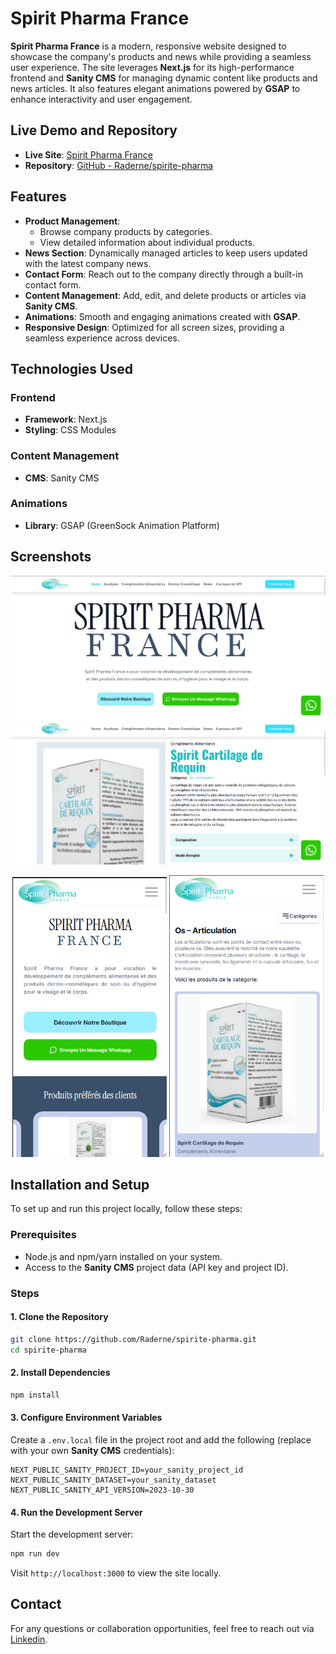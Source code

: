 # Spirit Pharma France

**Spirit Pharma France** is a modern, responsive website designed to showcase the company's products and news while providing a seamless user experience. The site leverages **Next.js** for its high-performance frontend and **Sanity CMS** for managing dynamic content like products and news articles. It also features elegant animations powered by **GSAP** to enhance interactivity and user engagement.

## Live Demo and Repository

- **Live Site**: [Spirit Pharma France](https://spirite-pharma-france.vercel.app/)
- **Repository**: [GitHub - Raderne/spirite-pharma](https://github.com/Raderne/spirite-pharma)

## Features

- **Product Management**:
  - Browse company products by categories.
  - View detailed information about individual products.
- **News Section**: Dynamically managed articles to keep users updated with the latest company news.
- **Contact Form**: Reach out to the company directly through a built-in contact form.
- **Content Management**: Add, edit, and delete products or articles via **Sanity CMS**.
- **Animations**: Smooth and engaging animations created with **GSAP**.
- **Responsive Design**: Optimized for all screen sizes, providing a seamless experience across devices.

## Technologies Used

### Frontend

- **Framework**: Next.js
- **Styling**: CSS Modules

### Content Management

- **CMS**: Sanity CMS

### Animations

- **Library**: GSAP (GreenSock Animation Platform)

## Screenshots

![Home Page](/screenshots/spirit__1.png)
![Products Page](/screenshots/spirit__3.png)

<p align="center">
  <img src="/screenshots/spirit__4.png" alt="Product Details Page" width="49%" />
  <img src="/screenshots/spirit__5.png" alt="News Page" width="49%" />
</p>

## Installation and Setup

To set up and run this project locally, follow these steps:

### Prerequisites

- Node.js and npm/yarn installed on your system.
- Access to the **Sanity CMS** project data (API key and project ID).

### Steps

#### 1. Clone the Repository

```bash
git clone https://github.com/Raderne/spirite-pharma.git
cd spirite-pharma
```

#### 2. Install Dependencies

```bash
npm install
```

#### 3. Configure Environment Variables

Create a `.env.local` file in the project root and add the following (replace with your own **Sanity CMS** credentials):

```
NEXT_PUBLIC_SANITY_PROJECT_ID=your_sanity_project_id
NEXT_PUBLIC_SANITY_DATASET=your_sanity_dataset
NEXT_PUBLIC_SANITY_API_VERSION=2023-10-30
```

#### 4. Run the Development Server

Start the development server:

```bash
npm run dev
```

Visit `http://localhost:3000` to view the site locally.

## Contact

For any questions or collaboration opportunities, feel free to reach out via [Linkedin](https://www.linkedin.com/in/reda-elmarzouki-98a89ba0/).
